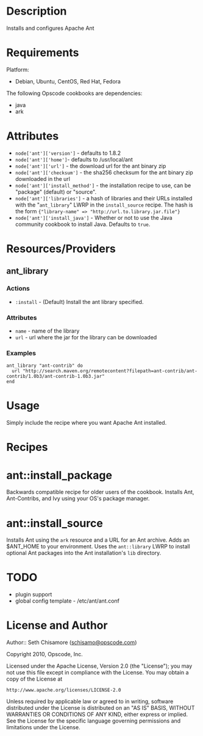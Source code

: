 Description
===========

Installs and configures Apache Ant

Requirements
============

Platform:

* Debian, Ubuntu, CentOS, Red Hat, Fedora

The following Opscode cookbooks are dependencies:

* java
* ark

Attributes
==========

* `node['ant']['version']` -  defaults to 1.8.2
* `node['ant']['home']`- defaults to /usr/local/ant
* `node['ant']['url']` - the download url for the ant binary zip
* `node['ant']['checksum']` - the sha256 checksum for the ant binary
  zip downloaded in the url
* `node['ant']['install_method']` - the installation recipe to use,
  can be "package" (default) or "source".
* `node['ant']['libraries']` - a hash of libraries and their URLs
  installed with the "`ant_library`" LWRP in the `install_source`
  recipe. The hash is the form `{"library-name" =>
  "http://url.to.library.jar.file"}`
* `node['ant']['install_java']` - Whether or not to use the Java community
  cookbook to install Java. Defaults to `true`.

Resources/Providers
===================

## ant\_library

### Actions

* `:install` - (Default) Install the ant library specified.

### Attributes

* `name` - name of the library
* `url` - url where the jar for the library can be downloaded

### Examples

    ant_library "ant-contrib" do
      url "http://search.maven.org/remotecontent?filepath=ant-contrib/ant-contrib/1.0b3/ant-contrib-1.0b3.jar"
    end

Usage
=====

Simply include the recipe where you want Apache Ant installed.

Recipes
=======

ant::install_package
====================

Backwards compatible recipe for older users of the cookbook. Installs Ant, Ant-Contribs, and Ivy using your OS's
package manager.

ant::install_source
===================

Installs Ant using the `ark` resource and a URL for an Ant archive. Adds an $ANT_HOME to your environment.
Uses the `ant::library` LWRP to install optional Ant packages into the Ant installation's `lib` directory.

TODO
====

* plugin support
* global config template - /etc/ant/ant.conf

License and Author
==================

Author:: Seth Chisamore (<schisamo@opscode.com>)

Copyright 2010, Opscode, Inc.

Licensed under the Apache License, Version 2.0 (the "License");
you may not use this file except in compliance with the License.
You may obtain a copy of the License at

    http://www.apache.org/licenses/LICENSE-2.0

Unless required by applicable law or agreed to in writing, software
distributed under the License is distributed on an "AS IS" BASIS,
WITHOUT WARRANTIES OR CONDITIONS OF ANY KIND, either express or implied.
See the License for the specific language governing permissions and
limitations under the License.
